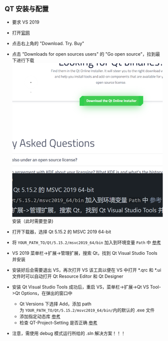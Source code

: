## QT 安装与配置

-   要求 VS 2019
-   打开[官网](https://www.qt.io/)
-   点击右上角的 "Download. Try. Buy"
-   点击 "Downloads for open sources users" 的 "Go open source"，拉到最下进行下载
![qt](../imgs/qt.png)
安装（此时需要登录)
-   打开下载器，选择 Qt 5.15.2 的 MSVC 2019 64-bit
-   将 `YOUR_PATH_TO/Qt/5.15.2/msvc2019_64/bin` 加入到环境变量 `Path` 中 [参考](https://blog.csdn.net/weixin_37204973/article/details/82504570)
-   VS 2019 菜单栏->扩展->管理扩展，搜索 Qt，找到 Qt Visual Studio Tools 并安装
- 安装好后会需要退出 VS，再次打开 VS 该工具以便在 VS 中打开 *.qrc 和 *.ui 文件时可以自动打开 Qt Resource Editor 和 Qt Designer
-   安装 Qt Visual Studio Tools 成功后，重启 VS，菜单栏->扩展->Qt VS Tool->Qt Options，在弹出的窗口中
    -   Qt Versions 下选择 Add，添加 path 为 `YOUR_PATH_TO/Qt/5.15.2/msvc2019_64/bin/`内的默认的 .exe 文件
    - 添加指定动态库 [参考](https://blog.csdn.net/HHT0506/article/details/90041826)
    - 检查 QT-Project-Setting 是否正确 [参考](https://blog.csdn.net/jiaolu295/article/details/116116186)

- 注意，需使用 debug 模式运行所给的 .sln 解决方案！！！

